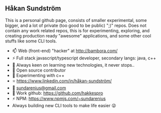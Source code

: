 ## Håkan Sundström
This is a personal github page, consists of smaller experimental, some bigger, and a lot of private (too good to be public) ";)" repos. Does not contain any work related repos, this is for experimenting, exploring, and creating production ready "awesome" applications, and some other cool stuffs like some CLI tools.

- 📫 Web (front-end) "hacker" at http://bambora.com/
- ⚡ Full stack javascript/typescript developer, secondary langs: java, c++
- 🔭 Always keen on learning new technologies, it never stops..
- 🌱 Open source contributor
- :school: Experimenting with c++
- :star: https://www.linkedin.com/in/håkan-sundström/
- :email: sundarenius@gmail.com
- :necktie: Work github: https://github.com/hakkespro
- :zap: NPM: https://www.npmjs.com/~sundarenius
- Always building new CLI tools to make life easier :stuck_out_tongue_winking_eye:
